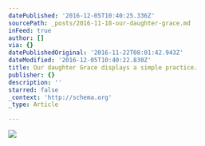 ```yaml
---
datePublished: '2016-12-05T10:40:25.336Z'
sourcePath: _posts/2016-11-18-our-daughter-grace.md
inFeed: true
author: []
via: {}
datePublishedOriginal: '2016-11-22T08:01:42.943Z'
dateModified: '2016-12-05T10:40:22.830Z'
title: Our daughter Grace displays a simple practice.
publisher: {}
description: ''
starred: false
_context: 'http://schema.org'
_type: Article

---
```

![](https://the-grid-user-content.s3-us-west-2.amazonaws.com/0ddaea10-caab-41a1-b782-73d859c1349c.jpg)